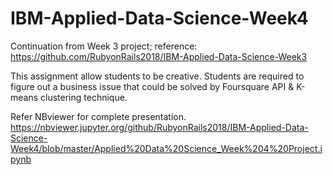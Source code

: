 # IBM-Applied-Data-Science-Week4

Continuation from Week 3 project; reference: https://github.com/RubyonRails2018/IBM-Applied-Data-Science-Week3

This assignment allow students to be creative.
Students are required to figure out a business issue that could be solved by Foursquare API & K-means clustering technique.

Refer NBviewer for complete presentation.
https://nbviewer.jupyter.org/github/RubyonRails2018/IBM-Applied-Data-Science-Week4/blob/master/Applied%20Data%20Science_Week%204%20Project.ipynb
